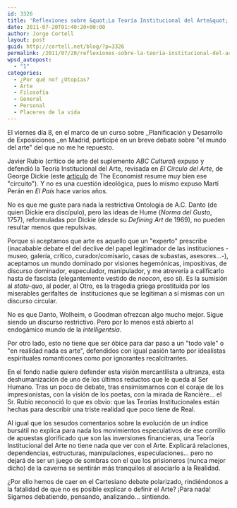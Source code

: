 ```yaml
---
id: 3326
title: 'Reflexiones sobre &quot;La Teoría Institucional del Arte&quot;'
date: 2011-07-20T01:40:20+00:00
author: Jorge Cortell
layout: post
guid: http://cortell.net/blog/?p=3326
permalink: /2011/07/20/reflexiones-sobre-la-teoria-institucional-del-arte/
wpsd_autopost:
  - "1"
categories:
  - ¿Por qué no? ¿Utopías?
  - Arte
  - Filosofí­a
  - General
  - Personal
  - Placeres de la vida
---
```

El viernes día 8, en el marco de un curso sobre _Planificación y Desarrollo de Exposiciones _en Madrid, participé en un breve debate sobre "el mundo del arte" del que no me he repuesto.

Javier Rubio (crítico de arte del suplemento _ABC Cultural_) expuso y defendió la Teoría Institucional del Arte, revisada en _El Círculo del Arte_, de George Dickie (este <a title="http://www.economist.com/node/14941197" href="http://www.economist.com/node/14941197" target="_blank">artículo</a> de The Economist resume muy bien ese "circuito"). Y no es una cuestión ideológica, pues lo mismo expuso Martí Perán en _El País_ hace varios años.

No es que me guste para nada la restrictiva Ontología de A.C. Danto (de quien Dickie era discípulo), pero las ideas de Hume (_Norma del Gusto_, 1757), reformuladas por Dickie (desde su _Defining Art_ de 1969), no pueden resultar menos que repulsivas.

Porque si aceptamos que arte es aquello que un "experto" prescribe (inacabable debate el del declive del papel legitimador de las instituciones -museo, galería, crítico, curador/comisario, casas de subastas, asesores...-), aceptamos un mundo dominado por visiones hegemónicas, impositivas, de discurso dominador, especulador, manipulador, y me atrevería a calificarlo hasta de fascista (elegantemente vestido de _neocon_, eso sí). Es la sumisión al _statu-quo_, al poder, al Otro, es la tragedia griega prostituída por los miserables gerifaltes de  instituciones que se legitiman a sí mismas con un discurso circular.

No es que Danto, Wolheim, o Goodman ofrezcan algo mucho mejor. Sigue siendo un discurso restrictivo. Pero por lo menos está abierto al endogámico mundo de la _intelligentsia_.

Por otro lado, esto no tiene que ser óbice para dar paso a un "todo vale" o "en realidad nada es arte", defendidos con igual pasión tanto por idealistas espirituales romanticones como por ignorantes recalcitrantes.

En el fondo nadie quiere defender esta visión mercantilista a ultranza, esta deshumanización de uno de los últimos reductos que le queda al Ser Humano. Tras un poco de debate, tras ensimismarnos con el coraje de los impresionistas, con la visión de los poetas, con la mirada de Rancière... el Sr. Rubio reconoció lo que es obvio: que las Teorías Institucionales están hechas para describir una triste realidad que poco tiene de Real.

Al igual que los sesudos comentarios sobre la evolución de un índice bursátil no explica para nada los movimientos especulativos de ese corrillo de apuestas glorificado que son las inversiones financieras, una Teoría Institucional del Arte no tiene nada que ver con el Arte. Explicará relaciones, dependencias, estructuras, manipulaciones, especulaciones... pero no dejará de ser un juego de sombras con el que los prisioneros (nunca mejor dicho) de la caverna se sentirán más tranquilos al asociarlo a la Realidad.

¿Por ello hemos de caer en el Cartesiano debate polarizado, rindiéndonos a la fatalidad de que no es posible explicar o definir el Arte? ¡Para nada! Sigamos debatiendo, pensando, analizando... sintiendo.